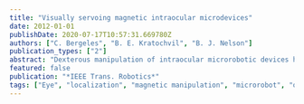 ```yaml
---
title: "Visually servoing magnetic intraocular microdevices"
date: 2012-01-01
publishDate: 2020-07-17T10:57:31.669780Z
authors: ["C. Bergeles", "B. E. Kratochvil", "B. J. Nelson"]
publication_types: ["2"]
abstract: "Dexterous manipulation of intraocular microrobotic devices has the potential to significantly augment ophthalmic surgeons capabilities. Microrobots can be employed for targeted drug delivery and for procedures such as retinal-vein cannulation that require a high degree of dexterity. For precise externally generated magnetic control of microdevices, their position in the magnetic field is needed. Since the interior of the human eye is externally observable, computer-vision techniques can be used for localization. In this paper, the complex optics of the human eye are taken into account, and an algorithm that localizes microrobotic devices based on their 3-D structure is proposed. The sensitivity of the algorithm with respect to uncertainties in optical parameters is evaluated. A human-like model eye is designed and fabricated for experiments, precision analysis is performed, and the algorithm is used for visual servoing. © 2004-2012 IEEE."
featured: false
publication: "*IEEE Trans. Robotics*"
tags: ["Eye", "localization", "magnetic manipulation", "microrobot", "ophthalmology", "optics", "surgery", "visual servoing", "wireless"]
---
```



